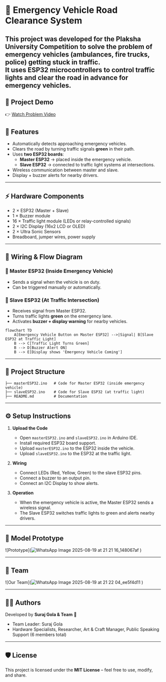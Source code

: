 # 🚨 Emergency Vehicle Road Clearance System  

This project was developed for the **Plaksha University Competition** to solve the problem of emergency vehicles (ambulances, fire trucks, police) getting stuck in traffic.  
It uses **ESP32 microcontrollers** to control **traffic lights** and clear the road in advance for emergency vehicles.
---

## 🎥 Project Demo  

👉 [Watch Problem Video](https://drive.google.com/file/d/1_myjQqI6oWM2gIQ8SfEeol_685S-n0RG/view?usp=drive_link)

## 🚀 Features  

- Automatically detects approaching emergency vehicles.  
- Clears the road by turning traffic signals **green** in their path.  
- Uses **two ESP32 boards**:  
  - **Master ESP32** → placed inside the emergency vehicle.  
  - **Slave ESP32** → connected to traffic light systems at intersections.  
- Wireless communication between master and slave.  
- Display + buzzer alerts for nearby drivers.  

---

## ⚡ Hardware Components  

- 2 × ESP32 (Master + Slave)  
- 1 × Buzzer module  
- 16 × Traffic light module (LEDs or relay-controlled signals)  
- 2 × I2C Display (16x2 LCD or OLED)  
- 2 × Ultra Sonic Sensors 
- Breadboard, jumper wires, power supply  

---

## 🔌 Wiring & Flow Diagram  

### 🔹 Master ESP32 (Inside Emergency Vehicle)  
- Sends a signal when the vehicle is on duty.  
- Can be triggered manually or automatically.  

### 🔹 Slave ESP32 (At Traffic Intersection)  
- Receives signal from Master ESP32.  
- Turns traffic lights **green** on the emergency lane.  
- Activates **buzzer + display warning** for nearby vehicles.  

```mermaid
flowchart TD
    A[Emergency Vehicle Button on Master ESP32] -->|Signal| B[Slave ESP32 at Traffic Light]
    B --> C[Traffic Light Turns Green]
    B --> D[Buzzer Alert ON]
    B --> E[Display shows 'Emergency Vehicle Coming']
```

---

## 📂 Project Structure  

```
├── masterESP32.ino   # Code for Master ESP32 (inside emergency vehicle)
├── slaveESP32.ino    # Code for Slave ESP32 (at traffic light)
├── README.md         # Documentation
```

---

## ⚙️ Setup Instructions  

1. **Upload the Code**  
   - Open `masterESP32.ino` and `slaveESP32.ino` in Arduino IDE.  
   - Install required ESP32 board support.  
   - Upload `masterESP32.ino` to the ESP32 inside the vehicle.  
   - Upload `slaveESP32.ino` to the ESP32 at the traffic light.  

2. **Wiring**  
   - Connect LEDs (Red, Yellow, Green) to the slave ESP32 pins.  
   - Connect a buzzer to an output pin.  
   - Connect an I2C Display to show alerts.  

3. **Operation**  
   - When the emergency vehicle is active, the Master ESP32 sends a wireless signal.  
   - The Slave ESP32 switches traffic lights to green and alerts nearby drivers.  

---

## 📸 Model Prototype  

![Prototype](![WhatsApp Image 2025-08-19 at 21 21 16_148067af](https://github.com/user-attachments/assets/50e2f60b-6d43-4c8a-8ea1-ac1444994655)
)  

---

## 📸 Team 

![Our Team](![WhatsApp Image 2025-08-19 at 21 22 04_ee5f4d11](https://github.com/user-attachments/assets/eb5bd52e-331c-4529-ae26-cfa4cad16713)
)  

---

## 👨‍💻 Authors  

Developed by **Suraj Gola & Team** 🚀  
- Team Leader: Suraj Gola  
- Hardware Specialists, Researcher, Art & Craft Manager, Public Speaking Support (6 members total)  

---

## 🛡️ License  

This project is licensed under the **MIT License** – feel free to use, modify, and share.  

